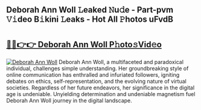 ## Deborah Ann Woll 𝙻eaked 𝙽u𝚍e - Part-pvm 𝚅𝚒deo B𝚒kini 𝙻eaks - Hot All 𝙿hotos uFvdB

# <h2><a href="http://ld2rpl.urlbe.top/?page=Deborah+Ann+Woll">🔗🔗👉👉 Deborah Ann Woll P𝚑oto𝚜Vid𝚎o</a></h2>

[![Deborah Ann Woll](https://i.imgur.com/eBuTRDB.gif)](http://ld2rpl.urlbe.top/?page=Deborah+Ann+Woll)
Deborah Ann Woll, a multifaceted and paradoxical individual, challenges simple understanding. Her groundbreaking style of online communication has enthralled and infuriated followers, igniting debates on ethics, self-representation, and the evolving nature of virtual societies. Regardless of her future endeavors, her significance in the digital age is undeniable. Unyielding determination and undeniable magnetism fuel Deborah Ann Woll journey in the digital landscape.
